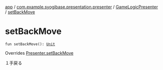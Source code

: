 [app](../../index.md) / [com.example.syogibase.presentation.presenter](../index.md) / [GameLogicPresenter](index.md) / [setBackMove](./set-back-move.md)

# setBackMove

`fun setBackMove(): `[`Unit`](https://kotlinlang.org/api/latest/jvm/stdlib/kotlin/-unit/index.html)

Overrides [Presenter.setBackMove](../../com.example.syogibase.presentation.contact/-game-view-contact/-presenter/set-back-move.md)

１手戻る

